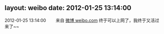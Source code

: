 layout: weibo
date: 2012-01-25 13:14:00
---
<meta name="referrer" content="no-referrer" />

2012-01-25 13:14:00  &nbsp;&nbsp;&nbsp;&nbsp;&nbsp;&nbsp; 来自 <a href="http://weibo.com/" rel="nofollow">微博 weibo.com</a>
终于可以上网了，我终于又活过来了~~ ​​​
